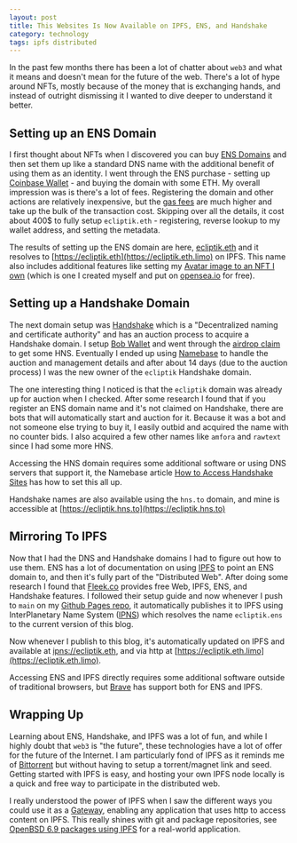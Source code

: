 ```yaml
---
layout: post
title: This Websites Is Now Available on IPFS, ENS, and Handshake
category: technology
tags: ipfs distributed
---
```


In the past few months there has been a lot of chatter about `web3` and what it means and doesn't mean for the future of the web. There's a lot of hype around NFTs, mostly because of the money that is exchanging hands, and instead of outright dismissing it I wanted to dive deeper to understand it better.

## Setting up an ENS Domain

I first thought about NFTs when I discovered you can buy [ENS Domains](https://ens.domains) and then set them up like a standard DNS name with the additional benefit of using them as an identity. I went through the ENS purchase - setting up [Coinbase Wallet](https://www.coinbase.com/wallet) - and buying the domain with some ETH. My overall impression was is there's a lot of fees. Registering the domain and other actions are relatively inexpensive, but the [gas fees](https://cryptocurrencysimple.com/all-you-must-know-about-what-are-eth-gas-fees/) are much higher and take up the bulk of the transaction cost. Skipping over all the details, it cost about 400$ to fully setup `ecliptik.eth` - registering, reverse lookup to my wallet address, and setting the metadata.

The results of setting up the ENS domain are here, [ecliptik.eth](https://app.ens.domains/name/ecliptik.eth/details) and it resolves to [https://ecliptik.eth](https://ecliptik.eth.limo) on IPFS. This name also includes additional features like setting my [Avatar image to an NFT I own](https://medium.com/the-ethereum-name-service/nft-avatar-support-for-ens-profiles-bd4a5553f089) (which is one I created myself and put on [opensea.io](https://opensea.io) for free).

## Setting up a Handshake Domain

The next domain setup was [Handshake](https://handshake.org) which is a "Decentralized naming and certificate authority" and has an auction process to acquire a Handshake domain. I setup [Bob Wallet](https://bobwallet.io) and went through the [airdrop claim](https://github.com/handshake-org/hs-airdrop) to get some HNS. Eventually I ended up using [Namebase](https://www.namebase.io) to handle the auction and management details and after about 14 days (due to the auction process) I was the new owner of the `ecliptik` Handshake domain.

The one interesting thing I noticed is that the `ecliptik` domain was already up for auction when I checked. After some research I found that if you register an ENS domain name and it's not claimed on Handshake, there are bots that will automatically start and auction for it.  Because it was a bot and not someone else trying to buy it, I easily outbid and acquired the name with no counter bids. I also acquired a few other names like `amfora` and `rawtext` since I had some more HNS.

Accessing the HNS domain requires some additional software or using DNS servers that support it, the Namebase article [How to Access Handshake Sites](https://learn.namebase.io/starting-from-zero/how-to-access-handshake-sites) has how to set this all up.

Handshake names are also available using the `hns.to` domain, and mine is accessible at [https://ecliptik.hns.to](https://ecliptik.hns.to)

## Mirroring To IPFS

Now that I had the DNS and Handshake domains I had to figure out how to use them. ENS has a lot of documentation on using [IPFS](https://ipfs.io) to point an ENS domain to, and then it's fully part of the "Distributed Web". After doing some research I found that [Fleek.co](https://fleek.co) provides free Web, IPFS, ENS, and Handshake features. I followed their setup guide and now whenever I push to `main` on my [Github Pages repo](https://github.com/ecliptik/ecliptik.github.io), it automatically publishes it to IPFS using InterPlanetary Name System ([IPNS](https://docs.ipfs.io/concepts/ipns/)) which resolves the name `ecliptik.ens` to the current version of this blog.

Now whenever I publish to this blog, it's automatically updated on IPFS and available at [ipns://ecliptik.eth](ipns://ecliptik.eth), and via http at [https://ecliptik.eth.limo](https://ecliptik.eth.limo).

Accessing ENS and IPFS directly  requires some additional software outside of traditional browsers, but [Brave](https://brave.com) has support both for ENS and IPFS.

## Wrapping Up

Learning about ENS, Handshake, and IPFS was a lot of fun, and while I highly doubt that `web3` is "the future", these technologies have a lot of offer for the future of the Internet. I am particularly fond of IPFS as it reminds me of [Bittorrent](https://www.bittorrent.org) but without having to setup a torrent/magnet link and seed. Getting started with IPFS is easy, and hosting your own IPFS node locally is a quick and  free way to participate in the distributed web.

I really understood the power of IPFS when I saw the different ways you could use it as a [Gateway](https://docs.ipfs.io/concepts/ipfs-gateway/), enabling any application that uses http to access content on IPFS. This really shines with git and package repositories, see [OpenBSD 6.9 packages using IPFS](https://dataswamp.org/~solene/2021-05-01-ipfs-openbsd-69.html) for a real-world application.
